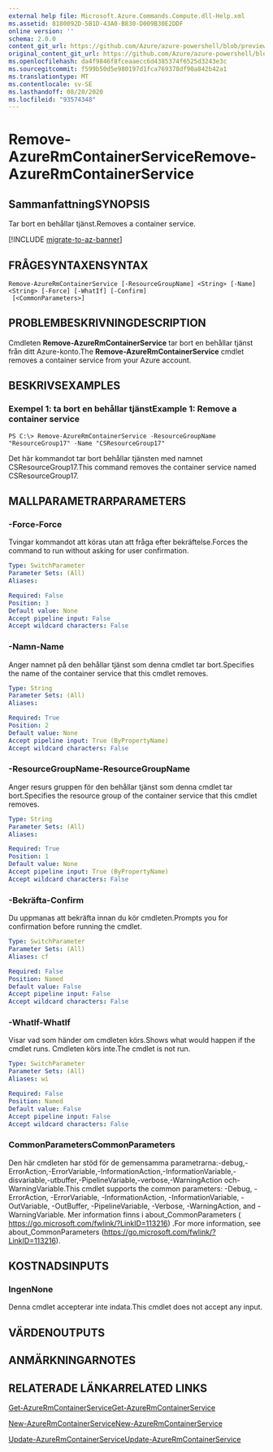```yaml
---
external help file: Microsoft.Azure.Commands.Compute.dll-Help.xml
ms.assetid: 8180092D-5B1D-43A0-B830-D009B30E2DDF
online version: ''
schema: 2.0.0
content_git_url: https://github.com/Azure/azure-powershell/blob/preview/src/ResourceManager/Compute/Stack/Commands.Compute/help/Remove-AzureRmContainerService.md
original_content_git_url: https://github.com/Azure/azure-powershell/blob/preview/src/ResourceManager/Compute/Stack/Commands.Compute/help/Remove-AzureRmContainerService.md
ms.openlocfilehash: da4f9846f8fceaaecc6d4385374f6525d3243e3c
ms.sourcegitcommit: f599b50d5e980197d1fca769378df90a842b42a1
ms.translationtype: MT
ms.contentlocale: sv-SE
ms.lasthandoff: 08/20/2020
ms.locfileid: "93574348"
---
```

# <span data-ttu-id="8f357-101">Remove-AzureRmContainerService</span><span class="sxs-lookup"><span data-stu-id="8f357-101">Remove-AzureRmContainerService</span></span>

## <span data-ttu-id="8f357-102">Sammanfattning</span><span class="sxs-lookup"><span data-stu-id="8f357-102">SYNOPSIS</span></span>
<span data-ttu-id="8f357-103">Tar bort en behållar tjänst.</span><span class="sxs-lookup"><span data-stu-id="8f357-103">Removes a container service.</span></span>

[!INCLUDE [migrate-to-az-banner](../../includes/migrate-to-az-banner.md)]

## <span data-ttu-id="8f357-104">FRÅGESYNTAXEN</span><span class="sxs-lookup"><span data-stu-id="8f357-104">SYNTAX</span></span>

```
Remove-AzureRmContainerService [-ResourceGroupName] <String> [-Name] <String> [-Force] [-WhatIf] [-Confirm]
 [<CommonParameters>]
```

## <span data-ttu-id="8f357-105">PROBLEMBESKRIVNING</span><span class="sxs-lookup"><span data-stu-id="8f357-105">DESCRIPTION</span></span>
<span data-ttu-id="8f357-106">Cmdleten **Remove-AzureRmContainerService** tar bort en behållar tjänst från ditt Azure-konto.</span><span class="sxs-lookup"><span data-stu-id="8f357-106">The **Remove-AzureRmContainerService** cmdlet removes a container service from your Azure account.</span></span>

## <span data-ttu-id="8f357-107">BESKRIVS</span><span class="sxs-lookup"><span data-stu-id="8f357-107">EXAMPLES</span></span>

### <span data-ttu-id="8f357-108">Exempel 1: ta bort en behållar tjänst</span><span class="sxs-lookup"><span data-stu-id="8f357-108">Example 1: Remove a container service</span></span>
```
PS C:\> Remove-AzureRmContainerService -ResourceGroupName "ResourceGroup17" -Name "CSResourceGroup17"
```

<span data-ttu-id="8f357-109">Det här kommandot tar bort behållar tjänsten med namnet CSResourceGroup17.</span><span class="sxs-lookup"><span data-stu-id="8f357-109">This command removes the container service named CSResourceGroup17.</span></span>

## <span data-ttu-id="8f357-110">MALLPARAMETRAR</span><span class="sxs-lookup"><span data-stu-id="8f357-110">PARAMETERS</span></span>

### <span data-ttu-id="8f357-111">-Force</span><span class="sxs-lookup"><span data-stu-id="8f357-111">-Force</span></span>
<span data-ttu-id="8f357-112">Tvingar kommandot att köras utan att fråga efter bekräftelse.</span><span class="sxs-lookup"><span data-stu-id="8f357-112">Forces the command to run without asking for user confirmation.</span></span>

```yaml
Type: SwitchParameter
Parameter Sets: (All)
Aliases: 

Required: False
Position: 3
Default value: None
Accept pipeline input: False
Accept wildcard characters: False
```

### <span data-ttu-id="8f357-113">-Namn</span><span class="sxs-lookup"><span data-stu-id="8f357-113">-Name</span></span>
<span data-ttu-id="8f357-114">Anger namnet på den behållar tjänst som denna cmdlet tar bort.</span><span class="sxs-lookup"><span data-stu-id="8f357-114">Specifies the name of the container service that this cmdlet removes.</span></span>

```yaml
Type: String
Parameter Sets: (All)
Aliases: 

Required: True
Position: 2
Default value: None
Accept pipeline input: True (ByPropertyName)
Accept wildcard characters: False
```

### <span data-ttu-id="8f357-115">-ResourceGroupName</span><span class="sxs-lookup"><span data-stu-id="8f357-115">-ResourceGroupName</span></span>
<span data-ttu-id="8f357-116">Anger resurs gruppen för den behållar tjänst som denna cmdlet tar bort.</span><span class="sxs-lookup"><span data-stu-id="8f357-116">Specifies the resource group of the container service that this cmdlet removes.</span></span>

```yaml
Type: String
Parameter Sets: (All)
Aliases: 

Required: True
Position: 1
Default value: None
Accept pipeline input: True (ByPropertyName)
Accept wildcard characters: False
```

### <span data-ttu-id="8f357-117">-Bekräfta</span><span class="sxs-lookup"><span data-stu-id="8f357-117">-Confirm</span></span>
<span data-ttu-id="8f357-118">Du uppmanas att bekräfta innan du kör cmdleten.</span><span class="sxs-lookup"><span data-stu-id="8f357-118">Prompts you for confirmation before running the cmdlet.</span></span>
```yaml
Type: SwitchParameter
Parameter Sets: (All)
Aliases: cf

Required: False
Position: Named
Default value: False
Accept pipeline input: False
Accept wildcard characters: False
```

### <span data-ttu-id="8f357-119">-WhatIf</span><span class="sxs-lookup"><span data-stu-id="8f357-119">-WhatIf</span></span>
<span data-ttu-id="8f357-120">Visar vad som händer om cmdleten körs.</span><span class="sxs-lookup"><span data-stu-id="8f357-120">Shows what would happen if the cmdlet runs.</span></span> <span data-ttu-id="8f357-121">Cmdleten körs inte.</span><span class="sxs-lookup"><span data-stu-id="8f357-121">The cmdlet is not run.</span></span>
```yaml
Type: SwitchParameter
Parameter Sets: (All)
Aliases: wi

Required: False
Position: Named
Default value: False
Accept pipeline input: False
Accept wildcard characters: False
```

### <span data-ttu-id="8f357-122">CommonParameters</span><span class="sxs-lookup"><span data-stu-id="8f357-122">CommonParameters</span></span>
<span data-ttu-id="8f357-123">Den här cmdleten har stöd för de gemensamma parametrarna:-debug,-ErrorAction,-ErrorVariable,-InformationAction,-InformationVariable,-disvariable,-utbuffer,-PipelineVariable,-verbose,-WarningAction och-WarningVariable.</span><span class="sxs-lookup"><span data-stu-id="8f357-123">This cmdlet supports the common parameters: -Debug, -ErrorAction, -ErrorVariable, -InformationAction, -InformationVariable, -OutVariable, -OutBuffer, -PipelineVariable, -Verbose, -WarningAction, and -WarningVariable.</span></span> <span data-ttu-id="8f357-124">Mer information finns i about_CommonParameters ( https://go.microsoft.com/fwlink/?LinkID=113216) .</span><span class="sxs-lookup"><span data-stu-id="8f357-124">For more information, see about_CommonParameters (https://go.microsoft.com/fwlink/?LinkID=113216).</span></span>

## <span data-ttu-id="8f357-125">KOSTNADS</span><span class="sxs-lookup"><span data-stu-id="8f357-125">INPUTS</span></span>

### <span data-ttu-id="8f357-126">Ingen</span><span class="sxs-lookup"><span data-stu-id="8f357-126">None</span></span>
<span data-ttu-id="8f357-127">Denna cmdlet accepterar inte indata.</span><span class="sxs-lookup"><span data-stu-id="8f357-127">This cmdlet does not accept any input.</span></span>

## <span data-ttu-id="8f357-128">VÄRDEN</span><span class="sxs-lookup"><span data-stu-id="8f357-128">OUTPUTS</span></span>

## <span data-ttu-id="8f357-129">ANMÄRKNINGAR</span><span class="sxs-lookup"><span data-stu-id="8f357-129">NOTES</span></span>

## <span data-ttu-id="8f357-130">RELATERADE LÄNKAR</span><span class="sxs-lookup"><span data-stu-id="8f357-130">RELATED LINKS</span></span>

[<span data-ttu-id="8f357-131">Get-AzureRmContainerService</span><span class="sxs-lookup"><span data-stu-id="8f357-131">Get-AzureRmContainerService</span></span>](./Get-AzureRmContainerService.md)

[<span data-ttu-id="8f357-132">New-AzureRmContainerService</span><span class="sxs-lookup"><span data-stu-id="8f357-132">New-AzureRmContainerService</span></span>](./New-AzureRmContainerService.md)

[<span data-ttu-id="8f357-133">Update-AzureRmContainerService</span><span class="sxs-lookup"><span data-stu-id="8f357-133">Update-AzureRmContainerService</span></span>](./Update-AzureRmContainerService.md)


